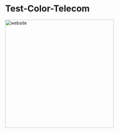 # Test-Color-Telecom

<img src = "https://ibb.co/Wp3hP56.png" alt = "website" width = "350" height = "auto" />
